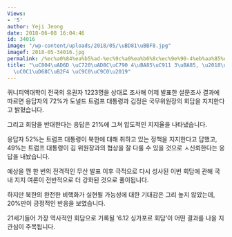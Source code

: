 ```yaml
---
Views:
- '5'
author: Yeji Jeong
date: 2018-06-08 16:04:46
id: 34016
image: "/wp-content/uploads/2018/05/\uBD81\uBBF8.jpg"
imagef: 2018-05-34016.jpg
permalink: /%ec%a0%84%ea%b5%ad-%ec%9c%a0%ea%b6%8c%ec%9e%90-4%eb%aa%85%ec%a4%91-3%eb%aa%85-%eb%af%b8%eb%b6%81%ec%a0%95%ec%83%81%ed%9a%8c%eb%8b%b4-%ec%a7%80%ec%a7%80/
title: "\uC804\uAD6D \uC720\uAD8C\uC790 4\uBA85\uC911 3\uBA85, \u2018\uBBF8\uBD81\uC815\
  \uC0C1\uD68C\uB2F4 \uC9C0\uC9C0\u2019"
---
```


퀴니피액대학이 전국의 유권자 1223명을 상대로 조사해 어제 발표한 설문조사 결과에 따르면 응답자의 72%가 도널드 트럼프 대통령과 김정은 국무위원장의 회담을 지지한다고 밝혔습니다.

그리고 회담을 반대한다는 응답은 21%에 그쳐 압도적인 지지율을 나타냈습니다.

응답자 52%는 트럼프 대통령이 북한에 대해 취하고 있는 정책을 지지한다고 답했고,  49%는 트럼프 대통령이 김 위원장과의 협상을 잘 다룰 수 있을 것으로 ㅅ신뢰한다는 응답을 내놨습니다.

예상을 깬 한 번의 전격적인 무산 발표 이후 극적으로 다시 성사된 이번 회담에 관해 국내 지지 여론이 전반적으로 더 강화된 것으로 풀이됩니다.

하지만 북한의 완전한 비핵화가 실현될 가능성에 대한 기대감은 그리 높지 않았는데, 20%만이 긍정적인 반응을 보였습니다.

21세기들어 가장 역사적인 회담으로 기록될 ‘6.12 싱가포르 회담’이 어떤 결과를 나을 지 관심이 주목됩니다.